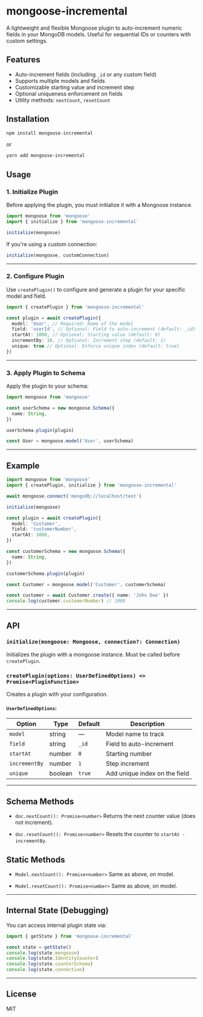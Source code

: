# mongoose-incremental

A lightweight and flexible Mongoose plugin to auto-increment numeric fields in your MongoDB models. Useful for sequential IDs or counters with custom settings.

## Features

- Auto-increment fields (including `_id` or any custom field)
- Supports multiple models and fields
- Customizable starting value and increment step
- Optional uniqueness enforcement on fields
- Utility methods: `nextCount`, `resetCount`

## Installation

```bash
npm install mongoose-incremental
```

or

```bash
yarn add mongoose-incremental
```

## Usage

### 1. Initialize Plugin

Before applying the plugin, you must initialize it with a Mongoose instance.

```ts
import mongoose from 'mongoose'
import { initialize } from 'mongoose-incremental'

initialize(mongoose)
```

If you're using a custom connection:

```ts
initialize(mongoose, customConnection)
```

---

### 2. Configure Plugin

Use `createPlugin()` to configure and generate a plugin for your specific model and field.

```ts
import { createPlugin } from 'mongoose-incremental'

const plugin = await createPlugin({
  model: 'User', // Required: Name of the model
  field: 'userId', // Optional: Field to auto-increment (default: _id)
  startAt: 1000, // Optional: Starting value (default: 0)
  incrementBy: 10, // Optional: Increment step (default: 1)
  unique: true // Optional: Enforce unique index (default: true)
})
```

---

### 3. Apply Plugin to Schema

Apply the plugin to your schema:

```ts
import mongoose from 'mongoose'

const userSchema = new mongoose.Schema({
  name: String,
})

userSchema.plugin(plugin)

const User = mongoose.model('User', userSchema)
```

---

## Example

```ts
import mongoose from 'mongoose'
import { createPlugin, initialize } from 'mongoose-incremental'

await mongoose.connect('mongodb://localhost/test')

initialize(mongoose)

const plugin = await createPlugin({
  model: 'Customer',
  field: 'customerNumber',
  startAt: 1000,
})

const customerSchema = new mongoose.Schema({
  name: String,
})

customerSchema.plugin(plugin)

const Customer = mongoose.model('Customer', customerSchema)

const customer = await Customer.create({ name: 'John Doe' })
console.log(customer.customerNumber) // 1000
```

---

## API

### `initialize(mongoose: Mongoose, connection?: Connection)`

Initializes the plugin with a mongoose instance. Must be called before `createPlugin`.

### `createPlugin(options: UserDefinedOptions) => Promise<PluginFunction>`

Creates a plugin with your configuration.

#### `UserDefinedOptions`:

| Option        | Type    | Default | Description                   |
| ------------- | ------- | ------- | ----------------------------- |
| `model`       | string  | —       | Model name to track           |
| `field`       | string  | `_id`   | Field to auto-increment       |
| `startAt`     | number  | `0`     | Starting number               |
| `incrementBy` | number  | `1`     | Step increment                |
| `unique`      | boolean | `true`  | Add unique index on the field |

---

## Schema Methods

- `doc.nextCount(): Promise<number>`
  Returns the next counter value (does not increment).

- `doc.resetCount(): Promise<number>`
  Resets the counter to `startAt - incrementBy`.

## Static Methods

- `Model.nextCount(): Promise<number>`
  Same as above, on model.

- `Model.resetCount(): Promise<number>`
  Same as above, on model.

---

## Internal State (Debugging)

You can access internal plugin state via:

```ts
import { getState } from 'mongoose-incremental'

const state = getState()
console.log(state.mongoose)
console.log(state.IdentityCounter)
console.log(state.counterSchema)
console.log(state.connection)
```

---

## License

MIT

